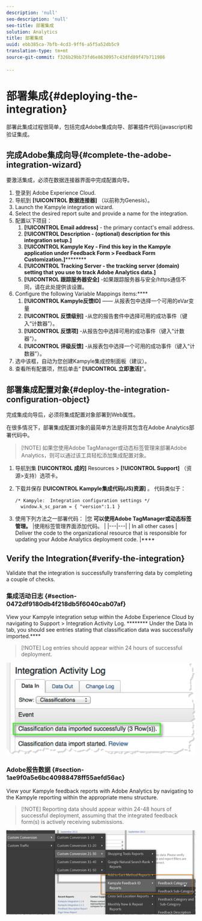 ```yaml
---
description: 'null'
seo-description: 'null'
seo-title: 部署集成
solution: Analytics
title: 部署集成
uuid: ebb385ca-7bfb-4cd3-9ff6-a5f5a52db5c9
translation-type: tm+mt
source-git-commit: f326b29bb73fd6e8630957c43dfd89f47b711986

---
```



# 部署集成{#deploying-the-integration}

部署此集成过程很简单，包括完成Adobe集成向导、部署插件代码(javascript)和验证集成。

## 完成Adobe集成向导{#complete-the-adobe-integration-wizard}

要激活集成，必须在数据连接器界面中完成配置向导。

1. 登录到 Adobe Experience Cloud.
1. 导航到 **[!UICONTROL 数据连接器]** （以前称为Genesis）。
1. Launch the Kampyle integration wizard.
1. Select the desired report suite and provide a name for the integration.
1. 配置以下项目：
   1. **[!UICONTROL Email address]** - the primary contact's email address.
   1. **[!UICONTROL Description - (optional) description for this integration setup.]**
   1. **[!UICONTROL Kampyle Key - Find this key in the Kampyle application under Feedback Form &gt; Feedback Form Customization.]**********
   1. **[!UICONTROL Tracking Server - the tracking server (domain) setting that you use to track Adobe Analytics data.]**
   1. **[!UICONTROL 跟踪服务器安全]** -如果跟踪服务器与安全/https通信不同，请在此处提供该设置。
1. Configure the following Variable Mappings items:****
   1. **[!UICONTROL Kampyle反馈ID]** —— 从报表包中选择一个可用的eVar变量
   1. **[!UICONTROL 反馈级别]** -从您的报告套件中选择可用的成功事件（键入“计数器”）。
   1. **[!UICONTROL 反馈项]** -从报告包中选择可用的成功事件（键入“计数器”）。
   1. **[!UICONTROL 评级反馈]** -从报表包中选择一个可用的成功事件（键入“计数器”）。
1. 选中该框，自动为您创建Kampyle集成控制面板（建议）。
1. 查看所有配置项，然后单击“ **[!UICONTROL 立即激活]**”。

## 部署集成配置对象{#deploy-the-integration-configuration-object}

完成集成向导后，必须将集成配置对象部署到Web属性。

在很多情况下，部署集成配置对象的最简单方法是将其包含在Adobe Analytics部署代码中。

> [!NOTE] 如果您使用Adobe TagManager或动态标签管理来部署Adobe Analytics，则可以通过该工具轻松添加集成配置对象。

1. 导航到集 **[!UICONTROL 成的]** Resources &gt; **[!UICONTROL Support]** （资源&gt;支持）选项卡。
1. 下载并保存 **[!UICONTROL Kampyle集成代码(JS)资源]** 。 代码类似于：

   ```
   /* Kampyle:  Integration configuration settings */
     window.k_sc_param = { "version":1.1 }
   ```

1. 使用下列方法之一部署代码：
|您 **可以使用Adobe TagManager或动态标签管理。** |使用标签管理界面添加代码。 |
|---|---|
| In all other cases | Deliver the code to the organizational resource that is responsible for updating your Adobe Analytics deployment code.  |****

## Verify the Integration{#verify-the-integration}

Validate that the integration is successfully transferring data by completing a couple of checks.

### 集成活动日志 {#section-0472df9180db4f218db5f6040cab07af}

View your Kampyle integration setup within the Adobe Experience Cloud by navigating to Support &gt; Integration Activity Log. ******** Under the Data In tab, you should see entries stating that classification data was successfully imported.****

> [!NOTE] Log entries should appear within 24 hours of successful deployment.

![](assets/integration_activity_log.png)

### Adobe报告数据 {#section-1ae9f0a5e6bc40988478ff55aefd56ac}

View your Kampyle feedback reports with Adobe Analytics by navigating to the Kampyle reporting within the appropriate menu structure.

> [!NOTE] Reporting data should appear within 24-48 hours of successful deployment, assuming that the integrated feedback form(s) is actively receiving submissions.

![](assets/adobe_reporting_data.png)

